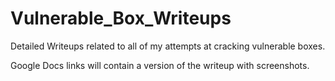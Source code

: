 # Vulnerable_Box_Writeups

Detailed Writeups related to all of my attempts at cracking vulnerable boxes. 

Google Docs links will contain a version of the writeup with screenshots.

